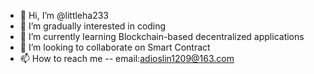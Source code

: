 - 👋 Hi, I’m @littleha233
- 👀 I’m gradually interested in coding
- 🌱 I’m currently learning Blockchain-based decentralized applications
- 💞️ I’m looking to collaborate on Smart Contract 
- 📫 How to reach me -- email:adioslin1209@163.com

<!---
littleha233/littleha233 is a ✨ special ✨ repository because its `README.md` (this file) appears on your GitHub profile.
You can click the Preview link to take a look at your changes.
--->
